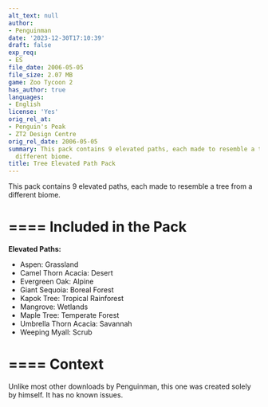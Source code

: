 ```yaml
---
alt_text: null
author:
- Penguinman
date: '2023-12-30T17:10:39'
draft: false
exp_req:
- ES
file_date: 2006-05-05
file_size: 2.07 MB
game: Zoo Tycoon 2
has_author: true
languages:
- English
license: 'Yes'
orig_rel_at:
- Penguin's Peak
- ZT2 Design Centre
orig_rel_date: 2006-05-05
summary: This pack contains 9 elevated paths, each made to resemble a tree from a
  different biome.
title: Tree Elevated Path Pack
---
```

This pack contains 9 elevated paths, each made to resemble a tree from a different biome.

====
Included in the Pack
====

**Elevated Paths:**
- Aspen: Grassland
- Camel Thorn Acacia: Desert
- Evergreen Oak: Alpine
- Giant Sequoia: Boreal Forest
- Kapok Tree: Tropical Rainforest
- Mangrove: Wetlands
- Maple Tree: Temperate Forest
- Umbrella Thorn Acacia: Savannah
- Weeping Myall: Scrub

====
Context
====

Unlike most other downloads by Penguinman, this one was created solely by himself. It has no known issues.